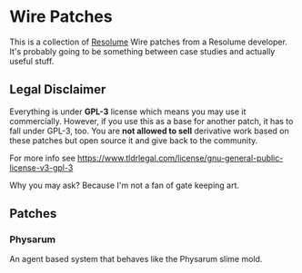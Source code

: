 # Wire Patches

This is a collection of [Resolume](https://resolume.com/) Wire patches from a Resolume developer. It's probably going to be something between case studies and actually useful stuff. 

## Legal Disclaimer

Everything is under **GPL-3** license which means you may use it commercially. However, if you use this as a base for another patch, it has to fall under GPL-3, too. You are **not allowed to sell** derivative work based on these patches but open source it and give back to the community.

For more info see https://www.tldrlegal.com/license/gnu-general-public-license-v3-gpl-3

Why you may ask? Because I'm not a fan of gate keeping art.

## Patches

### Physarum
An agent based system that behaves like the Physarum slime mold.